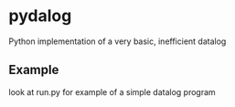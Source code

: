 # pydalog
Python implementation of a very basic, inefficient datalog


## Example
look at run.py for example of a simple datalog program
